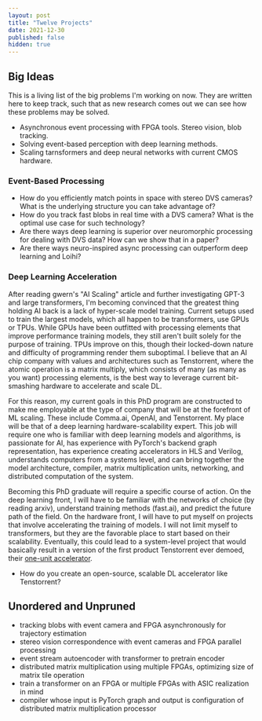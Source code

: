 ```yaml
---
layout: post
title: "Twelve Projects"
date: 2021-12-30
published: false
hidden: true
---
```


## Big Ideas
This is a living list of the big problems I'm working on now. They are written here to keep track, such that as new research comes out we can see how these problems may be solved.

- Asynchronous event processing with FPGA tools. Stereo vision, blob tracking.
- Solving event-based perception with deep learning methods.
- Scaling tarnsformers and deep neural networks with current CMOS hardware.

### Event-Based Processing
- How do you efficiently match points in space with stereo DVS cameras? What is the underlying structure you can take advantage of?
- How do you track fast blobs in real time with a DVS camera? What is the optimal use case for such technology?
- Are there ways deep learning is superior over neuromorphic processing for dealing with DVS data? How can we show that in a paper?
- Are there ways neuro-inspired async processing can outperform deep learning and Loihi?

### Deep Learning Acceleration
After reading gwern's "AI Scaling" article and further investigating GPT-3 and large transformers, I'm becoming convinced that the greatest thing holding AI back is a lack of hyper-scale model training. Current setups used to train the largest models, which all happen to be transformers, use GPUs or TPUs. While GPUs have been outfitted with processing elements that improve performance training models, they still aren't built solely for the purpose of training. TPUs improve on this, though their locked-down nature and difficulty of programming render them suboptimal. I believe that an AI chip company with values and architectures such as Tenstorrent, where the atomic operation is a matrix multiply, which consists of many (as many as you want) processing elements, is the best way to leverage current bit-smashing hardware to accelerate and scale DL. 

For this reason, my current goals in this PhD program are constructed to make me employable at the type of company that will be at the forefront of ML scaling. These include Comma.ai, OpenAI, and Tenstorrent. My place will be that of a deep learning hardware-scalability expert. This job will require one who is familiar with deep learning models and algorithms, is passionate for AI, has experience with PyTorch's backend graph representation, has experience creating accelerators in HLS and Verilog, understands computers from a systems level, and can bring together the model architecture, compiler, matrix multiplication units, networking, and distributed computation of the system. 

Becoming this PhD graduate will require a specific course of action. On the deep learning front, I will have to be familiar with the networks of choice (by reading arxiv), understand training methods (fast.ai), and predict the future path of the field. On the hardware front, I will have to put myself on projects that involve accelerating the training of models. I will not limit myself to transformers, but they are the favorable place to start based on their scalability. Eventually, this could lead to a system-level project that would basically result in a version of the first product Tenstorrent ever demoed, their [one-unit accelerator](https://images.anandtech.com/doci/16709/3%20-%20HotChips2020_FPGA_Tenstorrent-v01-page-027.jpg). 

- How do you create an open-source, scalable DL accelerator like Tenstorrent?


### 
## Unordered and Unpruned
- tracking blobs with event camera and FPGA asynchronously for trajectory estimation
- stereo vision correspondence with event cameras and FPGA parallel processing
- event stream autoencoder with transformer to pretrain encoder
- distributed matrix multiplication using multiple FPGAs, optimizing size of matrix tile operation
- train a transformer on an FPGA or multiple FPGAs with ASIC realization in mind
- compiler whose input is PyTorch graph and output is configuration of distributed matrix multiplication processor
